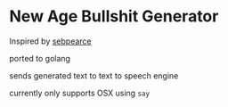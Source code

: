 # New Age Bullshit Generator

Inspired by [sebpearce](https://github.com/sebpearce/bullshit)

ported to golang

sends generated text to text to speech engine

currently only supports OSX using `say`
